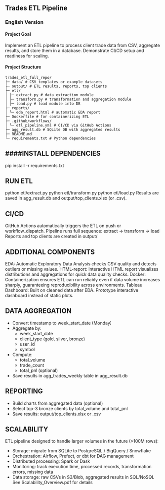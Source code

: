 ## Trades ETL Pipeline

### English Version

#### Project Goal
Implement an ETL pipeline to process client trade data from CSV, aggregate results, and store them in a database. Demonstrate CI/CD setup and readiness for scaling.

#### Project Structure
```
trades_etl_full_repo/
├─ data/ # CSV templates or example datasets
├─ output/ # ETL results, reports, top clients
├─ etl/
│ ├─ extract.py # data extraction module
│ ├─ transform.py # transformation and aggregation module
│ ├─ load.py # load module into DB
├─ reports/
│ └─ eda_report.html # automatic EDA report
├─ Dockerfile # for containerizing ETL
├─ .github/workflows/
│ └─ etl_pipeline.yml # CI/CD via GitHub Actions
├─ agg_result.db # SQLite DB with aggregated results
├─ README.md
└─ requirements.txt # Python dependencies
```

####INSTALL DEPENDENCIES
--------------------
pip install -r requirements.txt

RUN ETL
-------
python etl/extract.py
python etl/transform.py
python etl/load.py
Results are saved in agg_result.db and output/top_clients.xlsx (or .csv).

CI/CD
-----
GitHub Actions automatically triggers the ETL on push or workflow_dispatch.
Pipeline runs full sequence: extract -> transform -> load
Reports and top clients are created in output/

ADDITIONAL COMPONENTS
---------------------
EDA: Automatic Exploratory Data Analysis checks CSV quality and detects outliers or missing values.
HTML-report: Interactive HTML report visualizes distributions and aggregations for quick data quality checks.
Docker: Containerization ensures ETL can run reliably even if data volume increases sharply, guaranteeing reproducibility across environments.
Tableau Dashboard: Built on cleaned data after EDA. Prototype interactive dashboard instead of static plots.

DATA AGGREGATION
----------------
- Convert timestamp to week_start_date (Monday)
- Aggregate by:
  * week_start_date
  * client_type (gold, silver, bronze)
  * user_id
  * symbol
- Compute:
  * total_volume
  * trade_count
  * total_pnl (optional)
- Save results in agg_trades_weekly table in agg_result.db

REPORTING
---------
- Build charts from aggregated data (optional)
- Select top-3 bronze clients by total_volume and total_pnl
- Save results: output/top_clients.xlsx or .csv

SCALABILITY
-----------
ETL pipeline designed to handle larger volumes in the future (>100M rows):
- Storage: migrate from SQLite to PostgreSQL / BigQuery / Snowflake
- Orchestration: Airflow, Prefect, or dbt for DAG management
- Distributed processing: Spark or Dask
- Monitoring: track execution time, processed records, transformation errors, missing data
- Data storage: raw CSVs in S3/Blob, aggregated results in SQL/NoSQL
See Scalability_Overview.pdf for details
